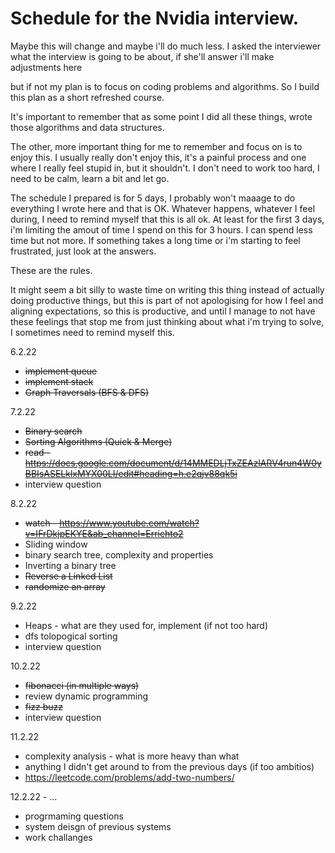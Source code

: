 # Schedule for the Nvidia interview.
Maybe this will change and maybe i'll do much less.
I asked the interviewer what the interview is going to be about, if she'll answer i'll make adjustments here

but if not my plan is to focus on coding problems and algorithms.
So I build this plan as a short refreshed course.

It's important to remember that as some point I did all these things, wrote 
those algorithms and data structures.

The other, more important thing for me to remember and focus on is to enjoy this.
I usually really don't enjoy this, it's a painful process and one where I really feel stupid in, but it 
shouldn't. I don't need to work too hard, I need to be calm, learn a bit and let go.

The schedule I prepared is for 5 days, I probably won't maaage to do everything I wrote here
and that is OK.
Whatever happens, whatever I feel during, I need to remind myself that this is all ok.
At least for the first 3 days, i'm limiting the amout of time I spend on this for 3 hours. 
I can spend less time but not more. 
If something takes a long time or i'm starting to feel frustrated, just look at the answers.

These are the rules.

It might seem a bit silly to waste time on writing this thing instead of actually doing
productive things, but this is part of not apologising for how I feel and aligning expectations,
so this is productive, and until I manage to not have these feelings that stop me from 
just thinking about what i'm trying to solve, I sometimes need to remind myself this.


6.2.22
- <s>implement queue</s>
- <s>implement stack</s>
- <s>Graph Traversals (BFS & DFS)</s>

7.2.22
- <s>Binary search</s>
- <s>Sorting Algorithms (Quick & Merge)</s>
- <s>read - https://docs.google.com/document/d/14MMEDLjTxZEAzlARV4run4W0yBBIsASELklxMYX00LI/edit#heading=h.e2qjv88qk5i</s>
- interview question

8.2.22
- <s>watch - https://www.youtube.com/watch?v=IFrDkjpEKYE&ab_channel=Errichto2</s>
- Sliding window
- binary search tree, complexity and properties
- Inverting a binary tree 
- <s> Reverse a Linked List </s>
- <s> randomize an array </s>

9.2.22
- Heaps - what are they used for, implement (if not too hard)
- dfs tolopogical sorting
- interview question

10.2.22
- <s>fibonacci (in multiple ways)</s>
- review dynamic programming
- <s>fizz buzz</s>
- interview question

11.2.22
- complexity analysis - what is more heavy than what
- anything I didn't get around to from the previous days (if too ambitios)
- https://leetcode.com/problems/add-two-numbers/

12.2.22 - ...
- progrmaming questions
- system deisgn of previous systems 
- work challanges